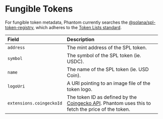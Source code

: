 # Fungible Tokens

For fungible token metadata, Phantom currently searches the [@solana/spl-token-registry](https://github.com/solana-labs/token-list), which adheres to the [Token Lists standard](https://tokenlists.org/).

| Field | Description |
| :--- | :--- |
| `address` | The mint address of the SPL token. |
| `symbol` | The symbol of the SPL token \(ie. USDC\). |
| `name` | The name of the SPL token \(ie. USD Coin\). |
| `logoUri` | A URI pointing to an image file of the token logo. |
| `extensions.coingeckoId` | The token ID as defined by the [Coingecko API](https://www.coingecko.com/en/api). Phantom uses this to fetch the price of the token. |

